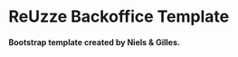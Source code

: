 ReUzze Backoffice Template
==========================

#### Bootstrap template created by Niels & Gilles.

